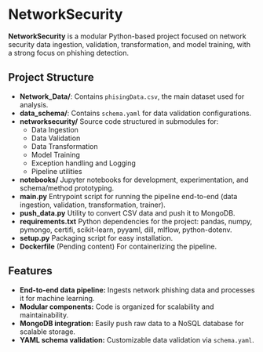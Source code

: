 

# NetworkSecurity
**NetworkSecurity** is a modular Python-based project focused on network security data ingestion, validation, transformation, and model training, with a strong focus on phishing detection.
## Project Structure
- **Network_Data/**: Contains `phisingData.csv`, the main dataset used for analysis.
- **data_schema/**: Contains `schema.yaml` for data validation configurations.
- **networksecurity/**
  Source code structured in submodules for:
  - Data Ingestion
  - Data Validation
  - Data Transformation
  - Model Training
  - Exception handling and Logging
  - Pipeline utilities
- **notebooks/**
  Jupyter notebooks for development, experimentation, and schema/method prototyping.
- **main.py**
  Entrypoint script for running the pipeline end-to-end (data ingestion, validation, transformation, trainer).
- **push_data.py**
  Utility to convert CSV data and push it to MongoDB.
- **requirements.txt**
  Python dependencies for the project: pandas, numpy, pymongo, certifi, scikit-learn, pyyaml, dill, mlflow, python-dotenv.
- **setup.py**
  Packaging script for easy installation.
- **Dockerfile**
  (Pending content) For containerizing the pipeline.
## Features
- **End-to-end data pipeline:**
  Ingests network phishing data and processes it for machine learning.
- **Modular components:**
  Code is organized for scalability and maintainability.
- **MongoDB integration:**
  Easily push raw data to a NoSQL database for scalable storage.
- **YAML schema validation:**
  Customizable data validation via `schema.yaml`.
